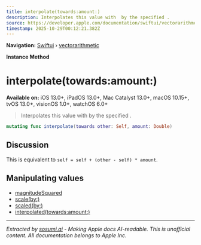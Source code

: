 ```yaml
---
title: interpolate(towards:amount:)
description: Interpolates this value with  by the specified .
source: https://developer.apple.com/documentation/swiftui/vectorarithmetic/interpolate(towards:amount:)
timestamp: 2025-10-29T00:12:21.382Z
---
```


**Navigation:** [Swiftui](/documentation/swiftui) › [vectorarithmetic](/documentation/swiftui/vectorarithmetic)

**Instance Method**

# interpolate(towards:amount:)

**Available on:** iOS 13.0+, iPadOS 13.0+, Mac Catalyst 13.0+, macOS 10.15+, tvOS 13.0+, visionOS 1.0+, watchOS 6.0+

> Interpolates this value with  by the specified .

```swift
mutating func interpolate(towards other: Self, amount: Double)
```

## Discussion

This is equivalent to `self = self + (other - self) * amount`.

## Manipulating values

- [magnitudeSquared](/documentation/swiftui/vectorarithmetic/magnitudesquared)
- [scale(by:)](/documentation/swiftui/vectorarithmetic/scale(by:))
- [scaled(by:)](/documentation/swiftui/vectorarithmetic/scaled(by:))
- [interpolated(towards:amount:)](/documentation/swiftui/vectorarithmetic/interpolated(towards:amount:))

---

*Extracted by [sosumi.ai](https://sosumi.ai) - Making Apple docs AI-readable.*
*This is unofficial content. All documentation belongs to Apple Inc.*
